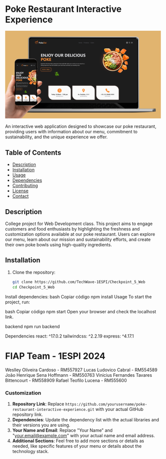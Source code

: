 # Poke Restaurant Interactive Experience

![Project Photo](/src/assets/project-photo.png)

An interactive web application designed to showcase our poke restaurant, providing users with information about our menu, commitment to sustainability, and the unique experience we offer.

## Table of Contents
- [Description](#description)
- [Installation](#installation)
- [Usage](#usage)
- [Dependencies](#dependencies)
- [Contributing](#contributing)
- [License](#license)
- [Contact](#contact)

## Description

College project for Web Development class.
This project aims to engage customers and food enthusiasts by highlighting the freshness and customization options available at our poke restaurant. Users can explore our menu, learn about our mission and sustainability efforts, and create their own poke bowls using high-quality ingredients.

## Installation

1. Clone the repository:
   ```bash
   git clone https://github.com/TechWave-1ESPI/Checkpoint_5_Web
   cd Checkpoint_5_Web
Install dependencies:
bash
Copiar código
npm install
Usage
To start the project, run:

bash
Copiar código
npm start
Open your browser and check the localhost link.

backend
npm run backend

Dependencies
react: ^17.0.2
tailwindcss: ^2.2.19
express: ^4.17.1

# FIAP Team - 1ESPI 2024
Weslley Oliveira Cardoso - RM557927
Lucas Ludovico Cabral - RM554589
João Henrique Sena Hoffmann - RM550763
Vinicius Fernandes Tavares Bittencourt - RM558909
Rafael Teofilo Lucena - RM555600


### Customization
1. **Repository Link**: Replace `https://github.com/yourusername/poke-restaurant-interactive-experience.git` with your actual GitHub repository link.
2. **Dependencies**: Update the dependency list with the actual libraries and their versions you are using.
3. **Your Name and Email**: Replace "Your Name" and "your.email@example.com" with your actual name and email address.
4. **Additional Sections**: Feel free to add more sections or details as needed, like specific features of your menu or details about the technology stack.
